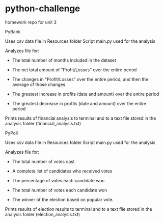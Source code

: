 # python-challenge
homework repo for unit 3


PyBank

Uses csv data file in Resources folder
Script main.py used for the analysis

Analyzes file for:
* The total number of months included in the dataset

* The net total amount of "Profit/Losses" over the entire period

* The changes in "Profit/Losses" over the entire period, and then the average of those changes

* The greatest increase in profits (date and amount) over the entire period

* The greatest decrease in profits (date and amount) over the entire period

Prints results of financial analysis to terminal and to a text file stored in the analysis folder (financial_analysis.txt)



PyPoll

Uses csv data file in Resources folder
Script main.py used for the analysis

Analyzes file for:
* The total number of votes cast

* A complete list of candidates who received votes

* The percentage of votes each candidate won

* The total number of votes each candidate won

* The winner of the election based on popular vote.

Prints results of election results to terminal and to a text file stored in the analysis folder (election_analysis.txt)